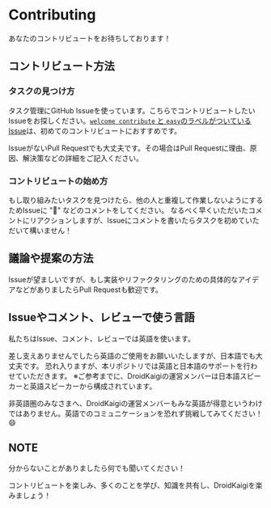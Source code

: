 # Contributing

あなたのコントリビュートをお待ちしております！

## コントリビュート方法

### タスクの見つけ方

タスク管理にGitHub Issueを使っています。こちらでコントリビュートしたいIssueをお探しください。[`welcome contribute` と `easy`のラベルがついているIssue](https://github.com/DroidKaigi/conference-app-2022/issues?q=is%3Aopen+is%3Aissue+label%3A%22welcome+contribute%22)は、初めてのコントリビュートにおすすめです。

IssueがないPull Requestでも大丈夫です。その場合はPull Requestに理由、原因、解決策などの詳細をご記入ください。

### コントリビュートの始め方

もし取り組みたいタスクを見つけたら、他の人と重複して作業しないようにするためIssueに ":raising_hand:" などのコメントをしてください。
なるべく早くいただいたコメントにリアクションしますが、Issueにコメントを書いたらタスクを初めていただいて構いません！

## 議論や提案の方法

Issueが望ましいですが、もし実装やリファクタリングのための具体的なアイデアなどがありましたらPull Requestも歓迎です。

## Issueやコメント、レビューで使う言語

私たちはIssue、コメント、レビューでは英語を使います。

差し支えありませんでしたら英語のご使用をお願いいたしますが、日本語でも大丈夫です。
恐れ入りますが、本リポジトリでは英語と日本語のサポートを行わせていただきます。
※ご参考までに、DroidKaigiの運営メンバーは日本語スピーカーと英語スピーカーから構成されています。

非英語圏のみなさまへ、DroidKaigiの運営メンバーもみな英語が得意というわけではありません。英語でのコミュニケーションを恐れず挑戦してみてください！ :smile:

## NOTE

分からないことがありましたら何でも聞いてください！

コントリビュートを楽しみ、多くのことを学び、知識を共有し、DroidKaigiを楽みましょう！
